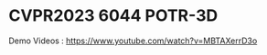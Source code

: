 # CVPR2023 6044 POTR-3D
Demo Videos : https://www.youtube.com/watch?v=MBTAXerrD3o
<!-- [![Video Label](http://img.youtube.com/vi/MBTAXerrD3o/0.jpg)](https://youtu.be/MBTAXerrD3o) -->

